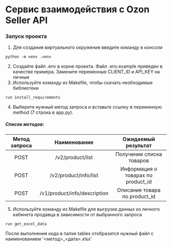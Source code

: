 # Сервис взаимодействия с Ozon Seller API

### Запуск проекта
1. Для создания виртуального окружения введите команду в консоли
```
python -m venv .venv
```
2. Создайте файл .env в корне проекта. Файл .env.example приведен в качестве примера.
Замените переменные CLIENT_ID и API_KEY на личные
3. Используйте команду из Makefile, чтобы скачать необходимые библиотеки
```
run install_requirements
```
4. Выберите нужный метод запроса и вставьте ссылку в переменную method (7 строка в app.py).
##### Список методов:
| Метод запроса  |         Наименование         |        Ожидаемый результат         |
|:------------:  |:----------------------------:|:----------------------------------:|
|      POST      |       /v2/product/list       |   Получение списка товаров         |
|      POST      |    /v2/product/info/list     | Информация о товарах по product_id |
|      POST      | /v1/product/info/description |   Описание товара по product_id    |

5. Используйте команду из Makefile для выгрузки данных из личного кабинета продавца в зависимости от выбранного запроса
```
run get_excel_data
```
После выполнения кода в папке tables отобразится нужный файл с наименованием '<метод>_<дата>.xlsx'
